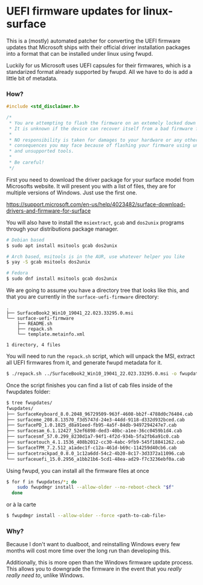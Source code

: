 # UEFI firmware updates for linux-surface

This is a (mostly) automated patcher for converting the UEFI firmware updates
that Microsoft ships with their official driver installation packages into a
format that can be installed under linux using fwupd.

Luckily for us Microsoft uses UEFI capsules for their firmwares, which is a
standarized format already supported by fwupd. All we have to do is add a
little bit of metadata.

### How?

```C
#include <std_disclaimer.h>

/*
 * You are attempting to flash the firmware on an extemely locked down system.
 * It is unknown if the device can recover itself from a bad firmware flash.
 *
 * NO responsibility is taken for damages to your hardware or any other
 * consequences you may face because of flashing your firmware using unofficial
 * and unsupported tools.
 *
 * Be careful!
 */
```

First you need to download the driver package for your surface model from
Microsofts website. It will present you with a list of files, they are for
multiple versions of Windows. Just use the first one.

https://support.microsoft.com/en-us/help/4023482/surface-download-drivers-and-firmware-for-surface

You will also have to install the `msiextract`, `gcab` and `dos2unix` programs through
your distributions package manager.

```bash
# Debian based
$ sudo apt install msitools gcab dos2unix

# Arch based, msitools is in the AUR, use whatever helper you like
$ yay -S gcab msitools dos2unix

# Fedora
$ sudo dnf install msitools gcab dos2unix
```

We are going to assume you have a directory tree that looks like this, and
that you are currently in the `surface-uefi-firmware` directory:

```
.
├── SurfaceBook2_Win10_19041_22.023.33295.0.msi
└── surface-uefi-firmware
    ├── README.sh
    ├── repack.sh
    └── template.metainfo.xml

1 directory, 4 files
```

You will need to run the `repack.sh` script, which will unpack the MSI,
extract all UEFI firmwares from it, and generate fwupd metadata for it.

```bash
$ ./repack.sh ../SurfaceBook2_Win10_19041_22.023.33295.0.msi -o fwupdates
```

Once the script finishes you can find a list of cab files inside of
the fwupdates folder:

```bash
$ tree fwupdates/
fwupdates/
├── SurfaceKeyboard_8.0.2048_96729509-963f-4608-bb2f-4788d0c76404.cab
├── surfaceme_208.8.13570_f3d5747d-24e3-44dd-9118-d332d932bced.cab
├── SurfacePD_1.0.1025_d8a91eed-fb95-4a5f-84db-9497294247e7.cab
├── surfacesam_6.1.12427_52ef6898-ded3-40bc-a1ee-36cc0459b1d4.cab
├── surfacesmf_57.0.299_8230d1a7-94f1-4f2d-934b-5fa2fb6a91c0.cab
├── surfacetouch_4.1.1536_408b2012-cc30-4abc-9fb9-545f18841262.cab
├── SurfaceTPM_7.2.512_a1adec1f-c12a-461d-b69c-114259d40cb6.cab
├── surfacetrackpad_0.8.0_1c12a6dd-54c2-4b20-8c17-3d3372a11096.cab
└── surfaceuefi_15.0.2956_a1bb21b6-5cd1-48ea-ad29-f7c3236ebf0a.cab
```

Using fwupd, you can install all the firmware files at once

``` bash
$ for f in fwupdates/*; do 
    sudo fwupdmgr install --allow-older --no-reboot-check "$f"
  done
```
or à la carte

```bash
$ fwupdmgr install --allow-older --force <path-to-cab-file>
```


### Why?

Because I don't want to dualboot, and reinstalling Windows every few months
will cost more time over the long run than developing this.

Additionally, this is more open than the Windows firmware update process. This
allows you to downgrade the firmware in the event that you *really really
need to*, unlike Windows.
